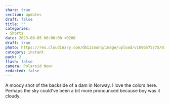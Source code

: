 ```yaml
---
share: true
section: updates
draft: false
title: ""
categories:
- Shorts
date: 2023-08-05 00:00:00 +0200
draft: true
photo: https://res.cloudinary.com/dbi2zounq/image/upload/v1696575775/015_w6arpq.jpg
category: instant
pack: 2
flash: false
camera: Polaroid Now+
redacted: false
---
```


A moody shot of the backside of a dam in Norway. I love the colors here. Perhaps the sky could've been a bit more pronounced because boy was it cloudy.
